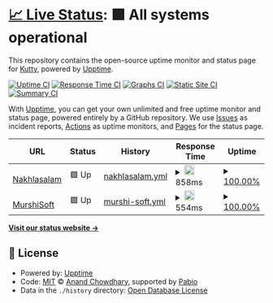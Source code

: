 # [📈 Live Status](https://vkuttyp.github.io/myupptime): <!--live status--> **🟩 All systems operational**

This repository contains the open-source uptime monitor and status page for [Kutty](https://vkuttyp.github.io/myupptime), powered by [Upptime](https://github.com/upptime/upptime).

[![Uptime CI](https://github.com/vkuttyp/myupptime/workflows/Uptime%20CI/badge.svg)](https://github.com/vkuttyp/myupptime/actions?query=workflow%3A%22Uptime+CI%22)
[![Response Time CI](https://github.com/vkuttyp/myupptime/workflows/Response%20Time%20CI/badge.svg)](https://github.com/vkuttyp/myupptime/actions?query=workflow%3A%22Response+Time+CI%22)
[![Graphs CI](https://github.com/vkuttyp/myupptime/workflows/Graphs%20CI/badge.svg)](https://github.com/vkuttyp/myupptime/actions?query=workflow%3A%22Graphs+CI%22)
[![Static Site CI](https://github.com/vkuttyp/myupptime/workflows/Static%20Site%20CI/badge.svg)](https://github.com/vkuttyp/myupptime/actions?query=workflow%3A%22Static+Site+CI%22)
[![Summary CI](https://github.com/vkuttyp/myupptime/workflows/Summary%20CI/badge.svg)](https://github.com/vkuttyp/myupptime/actions?query=workflow%3A%22Summary+CI%22)

With [Upptime](https://upptime.js.org), you can get your own unlimited and free uptime monitor and status page, powered entirely by a GitHub repository. We use [Issues](https://github.com/vkuttyp/myupptime/issues) as incident reports, [Actions](https://github.com/vkuttyp/myupptime/actions) as uptime monitors, and [Pages](https://vkuttyp.github.io/myupptime) for the status page.

<!--start: status pages-->
<!-- This summary is generated by Upptime (https://github.com/upptime/upptime) -->
<!-- Do not edit this manually, your changes will be overwritten -->
<!-- prettier-ignore -->
| URL | Status | History | Response Time | Uptime |
| --- | ------ | ------- | ------------- | ------ |
| <img alt="" src="https://icons.duckduckgo.com/ip3/nakhlasalama.com.ico" height="13"> [Nakhlasalam](https://nakhlasalama.com) | 🟩 Up | [nakhlasalam.yml](https://github.com/vkuttyp/myupptime/commits/HEAD/history/nakhlasalam.yml) | <details><summary><img alt="Response time graph" src="./graphs/nakhlasalam/response-time-week.png" height="20"> 858ms</summary><br><a href="https://vkuttyp.github.io/myupptime/history/nakhlasalam"><img alt="Response time 858" src="https://img.shields.io/endpoint?url=https%3A%2F%2Fraw.githubusercontent.com%2Fvkuttyp%2Fmyupptime%2FHEAD%2Fapi%2Fnakhlasalam%2Fresponse-time.json"></a><br><a href="https://vkuttyp.github.io/myupptime/history/nakhlasalam"><img alt="24-hour response time 858" src="https://img.shields.io/endpoint?url=https%3A%2F%2Fraw.githubusercontent.com%2Fvkuttyp%2Fmyupptime%2FHEAD%2Fapi%2Fnakhlasalam%2Fresponse-time-day.json"></a><br><a href="https://vkuttyp.github.io/myupptime/history/nakhlasalam"><img alt="7-day response time 858" src="https://img.shields.io/endpoint?url=https%3A%2F%2Fraw.githubusercontent.com%2Fvkuttyp%2Fmyupptime%2FHEAD%2Fapi%2Fnakhlasalam%2Fresponse-time-week.json"></a><br><a href="https://vkuttyp.github.io/myupptime/history/nakhlasalam"><img alt="30-day response time 858" src="https://img.shields.io/endpoint?url=https%3A%2F%2Fraw.githubusercontent.com%2Fvkuttyp%2Fmyupptime%2FHEAD%2Fapi%2Fnakhlasalam%2Fresponse-time-month.json"></a><br><a href="https://vkuttyp.github.io/myupptime/history/nakhlasalam"><img alt="1-year response time 858" src="https://img.shields.io/endpoint?url=https%3A%2F%2Fraw.githubusercontent.com%2Fvkuttyp%2Fmyupptime%2FHEAD%2Fapi%2Fnakhlasalam%2Fresponse-time-year.json"></a></details> | <details><summary><a href="https://vkuttyp.github.io/myupptime/history/nakhlasalam">100.00%</a></summary><a href="https://vkuttyp.github.io/myupptime/history/nakhlasalam"><img alt="All-time uptime 100.00%" src="https://img.shields.io/endpoint?url=https%3A%2F%2Fraw.githubusercontent.com%2Fvkuttyp%2Fmyupptime%2FHEAD%2Fapi%2Fnakhlasalam%2Fuptime.json"></a><br><a href="https://vkuttyp.github.io/myupptime/history/nakhlasalam"><img alt="24-hour uptime 100.00%" src="https://img.shields.io/endpoint?url=https%3A%2F%2Fraw.githubusercontent.com%2Fvkuttyp%2Fmyupptime%2FHEAD%2Fapi%2Fnakhlasalam%2Fuptime-day.json"></a><br><a href="https://vkuttyp.github.io/myupptime/history/nakhlasalam"><img alt="7-day uptime 100.00%" src="https://img.shields.io/endpoint?url=https%3A%2F%2Fraw.githubusercontent.com%2Fvkuttyp%2Fmyupptime%2FHEAD%2Fapi%2Fnakhlasalam%2Fuptime-week.json"></a><br><a href="https://vkuttyp.github.io/myupptime/history/nakhlasalam"><img alt="30-day uptime 100.00%" src="https://img.shields.io/endpoint?url=https%3A%2F%2Fraw.githubusercontent.com%2Fvkuttyp%2Fmyupptime%2FHEAD%2Fapi%2Fnakhlasalam%2Fuptime-month.json"></a><br><a href="https://vkuttyp.github.io/myupptime/history/nakhlasalam"><img alt="1-year uptime 100.00%" src="https://img.shields.io/endpoint?url=https%3A%2F%2Fraw.githubusercontent.com%2Fvkuttyp%2Fmyupptime%2FHEAD%2Fapi%2Fnakhlasalam%2Fuptime-year.json"></a></details>
| <img alt="" src="https://icons.duckduckgo.com/ip3/murshisoft.com.ico" height="13"> [MurshiSoft](https://murshisoft.com) | 🟩 Up | [murshi-soft.yml](https://github.com/vkuttyp/myupptime/commits/HEAD/history/murshi-soft.yml) | <details><summary><img alt="Response time graph" src="./graphs/murshi-soft/response-time-week.png" height="20"> 554ms</summary><br><a href="https://vkuttyp.github.io/myupptime/history/murshi-soft"><img alt="Response time 554" src="https://img.shields.io/endpoint?url=https%3A%2F%2Fraw.githubusercontent.com%2Fvkuttyp%2Fmyupptime%2FHEAD%2Fapi%2Fmurshi-soft%2Fresponse-time.json"></a><br><a href="https://vkuttyp.github.io/myupptime/history/murshi-soft"><img alt="24-hour response time 554" src="https://img.shields.io/endpoint?url=https%3A%2F%2Fraw.githubusercontent.com%2Fvkuttyp%2Fmyupptime%2FHEAD%2Fapi%2Fmurshi-soft%2Fresponse-time-day.json"></a><br><a href="https://vkuttyp.github.io/myupptime/history/murshi-soft"><img alt="7-day response time 554" src="https://img.shields.io/endpoint?url=https%3A%2F%2Fraw.githubusercontent.com%2Fvkuttyp%2Fmyupptime%2FHEAD%2Fapi%2Fmurshi-soft%2Fresponse-time-week.json"></a><br><a href="https://vkuttyp.github.io/myupptime/history/murshi-soft"><img alt="30-day response time 554" src="https://img.shields.io/endpoint?url=https%3A%2F%2Fraw.githubusercontent.com%2Fvkuttyp%2Fmyupptime%2FHEAD%2Fapi%2Fmurshi-soft%2Fresponse-time-month.json"></a><br><a href="https://vkuttyp.github.io/myupptime/history/murshi-soft"><img alt="1-year response time 554" src="https://img.shields.io/endpoint?url=https%3A%2F%2Fraw.githubusercontent.com%2Fvkuttyp%2Fmyupptime%2FHEAD%2Fapi%2Fmurshi-soft%2Fresponse-time-year.json"></a></details> | <details><summary><a href="https://vkuttyp.github.io/myupptime/history/murshi-soft">100.00%</a></summary><a href="https://vkuttyp.github.io/myupptime/history/murshi-soft"><img alt="All-time uptime 100.00%" src="https://img.shields.io/endpoint?url=https%3A%2F%2Fraw.githubusercontent.com%2Fvkuttyp%2Fmyupptime%2FHEAD%2Fapi%2Fmurshi-soft%2Fuptime.json"></a><br><a href="https://vkuttyp.github.io/myupptime/history/murshi-soft"><img alt="24-hour uptime 100.00%" src="https://img.shields.io/endpoint?url=https%3A%2F%2Fraw.githubusercontent.com%2Fvkuttyp%2Fmyupptime%2FHEAD%2Fapi%2Fmurshi-soft%2Fuptime-day.json"></a><br><a href="https://vkuttyp.github.io/myupptime/history/murshi-soft"><img alt="7-day uptime 100.00%" src="https://img.shields.io/endpoint?url=https%3A%2F%2Fraw.githubusercontent.com%2Fvkuttyp%2Fmyupptime%2FHEAD%2Fapi%2Fmurshi-soft%2Fuptime-week.json"></a><br><a href="https://vkuttyp.github.io/myupptime/history/murshi-soft"><img alt="30-day uptime 100.00%" src="https://img.shields.io/endpoint?url=https%3A%2F%2Fraw.githubusercontent.com%2Fvkuttyp%2Fmyupptime%2FHEAD%2Fapi%2Fmurshi-soft%2Fuptime-month.json"></a><br><a href="https://vkuttyp.github.io/myupptime/history/murshi-soft"><img alt="1-year uptime 100.00%" src="https://img.shields.io/endpoint?url=https%3A%2F%2Fraw.githubusercontent.com%2Fvkuttyp%2Fmyupptime%2FHEAD%2Fapi%2Fmurshi-soft%2Fuptime-year.json"></a></details>

<!--end: status pages-->

[**Visit our status website →**](https://vkuttyp.github.io/myupptime)

## 📄 License

- Powered by: [Upptime](https://github.com/upptime/upptime)
- Code: [MIT](./LICENSE) © [Anand Chowdhary](https://anandchowdhary.com), supported by [Pabio](https://pabio.com)
- Data in the `./history` directory: [Open Database License](https://opendatacommons.org/licenses/odbl/1-0/)
